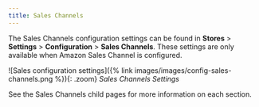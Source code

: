 ```yaml
---
title: Sales Channels
---
```


The Sales Channels configuration settings can be found in **Stores** > **Settings** > **Configuration** > **Sales Channels**. These settings are only available when Amazon Sales Channel is configured.

![Sales configuration settings]({% link images/images/config-sales-channels.png %}){: .zoom}
_Sales Channels Settings_

See the Sales Channels child pages for more information on each section.
